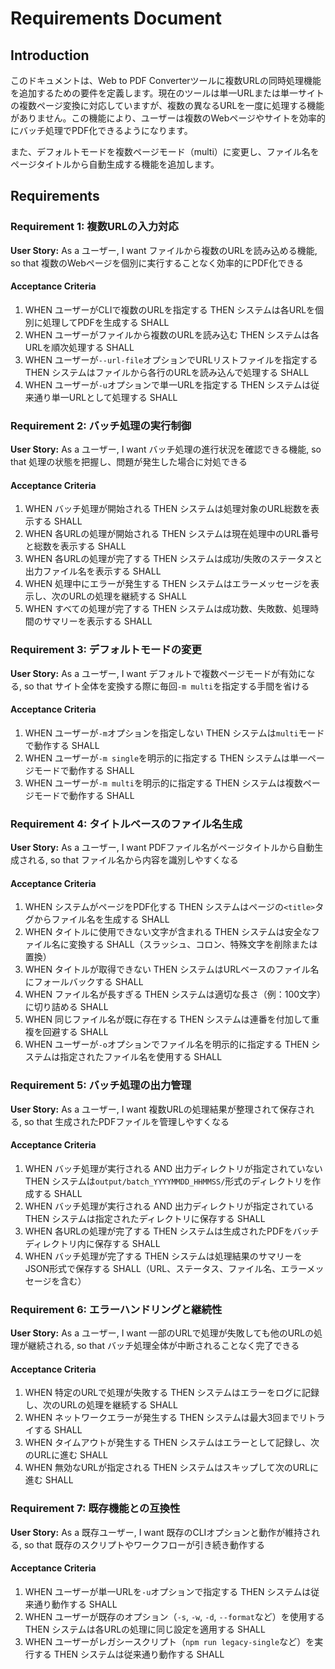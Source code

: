 # Requirements Document

## Introduction

このドキュメントは、Web to PDF Converterツールに複数URLの同時処理機能を追加するための要件を定義します。現在のツールは単一URLまたは単一サイトの複数ページ変換に対応していますが、複数の異なるURLを一度に処理する機能がありません。この機能により、ユーザーは複数のWebページやサイトを効率的にバッチ処理でPDF化できるようになります。

また、デフォルトモードを複数ページモード（multi）に変更し、ファイル名をページタイトルから自動生成する機能を追加します。

## Requirements

### Requirement 1: 複数URLの入力対応

**User Story:** As a ユーザー, I want ファイルから複数のURLを読み込める機能, so that 複数のWebページを個別に実行することなく効率的にPDF化できる

#### Acceptance Criteria

1. WHEN ユーザーがCLIで複数のURLを指定する THEN システムは各URLを個別に処理してPDFを生成する SHALL
2. WHEN ユーザーがファイルから複数のURLを読み込む THEN システムは各URLを順次処理する SHALL
3. WHEN ユーザーが`--url-file`オプションでURLリストファイルを指定する THEN システムはファイルから各行のURLを読み込んで処理する SHALL
4. WHEN ユーザーが`-u`オプションで単一URLを指定する THEN システムは従来通り単一URLとして処理する SHALL

### Requirement 2: バッチ処理の実行制御

**User Story:** As a ユーザー, I want バッチ処理の進行状況を確認できる機能, so that 処理の状態を把握し、問題が発生した場合に対処できる

#### Acceptance Criteria

1. WHEN バッチ処理が開始される THEN システムは処理対象のURL総数を表示する SHALL
2. WHEN 各URLの処理が開始される THEN システムは現在処理中のURL番号と総数を表示する SHALL
3. WHEN 各URLの処理が完了する THEN システムは成功/失敗のステータスと出力ファイル名を表示する SHALL
4. WHEN 処理中にエラーが発生する THEN システムはエラーメッセージを表示し、次のURLの処理を継続する SHALL
5. WHEN すべての処理が完了する THEN システムは成功数、失敗数、処理時間のサマリーを表示する SHALL

### Requirement 3: デフォルトモードの変更

**User Story:** As a ユーザー, I want デフォルトで複数ページモードが有効になる, so that サイト全体を変換する際に毎回`-m multi`を指定する手間を省ける

#### Acceptance Criteria

1. WHEN ユーザーが`-m`オプションを指定しない THEN システムは`multi`モードで動作する SHALL
2. WHEN ユーザーが`-m single`を明示的に指定する THEN システムは単一ページモードで動作する SHALL
3. WHEN ユーザーが`-m multi`を明示的に指定する THEN システムは複数ページモードで動作する SHALL

### Requirement 4: タイトルベースのファイル名生成

**User Story:** As a ユーザー, I want PDFファイル名がページタイトルから自動生成される, so that ファイル名から内容を識別しやすくなる

#### Acceptance Criteria

1. WHEN システムがページをPDF化する THEN システムはページの`<title>`タグからファイル名を生成する SHALL
2. WHEN タイトルに使用できない文字が含まれる THEN システムは安全なファイル名に変換する SHALL（スラッシュ、コロン、特殊文字を削除または置換）
3. WHEN タイトルが取得できない THEN システムはURLベースのファイル名にフォールバックする SHALL
4. WHEN ファイル名が長すぎる THEN システムは適切な長さ（例：100文字）に切り詰める SHALL
5. WHEN 同じファイル名が既に存在する THEN システムは連番を付加して重複を回避する SHALL
6. WHEN ユーザーが`-o`オプションでファイル名を明示的に指定する THEN システムは指定されたファイル名を使用する SHALL

### Requirement 5: バッチ処理の出力管理

**User Story:** As a ユーザー, I want 複数URLの処理結果が整理されて保存される, so that 生成されたPDFファイルを管理しやすくなる

#### Acceptance Criteria

1. WHEN バッチ処理が実行される AND 出力ディレクトリが指定されていない THEN システムは`output/batch_YYYYMMDD_HHMMSS/`形式のディレクトリを作成する SHALL
2. WHEN バッチ処理が実行される AND 出力ディレクトリが指定されている THEN システムは指定されたディレクトリに保存する SHALL
3. WHEN 各URLの処理が完了する THEN システムは生成されたPDFをバッチディレクトリ内に保存する SHALL
4. WHEN バッチ処理が完了する THEN システムは処理結果のサマリーをJSON形式で保存する SHALL（URL、ステータス、ファイル名、エラーメッセージを含む）

### Requirement 6: エラーハンドリングと継続性

**User Story:** As a ユーザー, I want 一部のURLで処理が失敗しても他のURLの処理が継続される, so that バッチ処理全体が中断されることなく完了できる

#### Acceptance Criteria

1. WHEN 特定のURLで処理が失敗する THEN システムはエラーをログに記録し、次のURLの処理を継続する SHALL
2. WHEN ネットワークエラーが発生する THEN システムは最大3回までリトライする SHALL
3. WHEN タイムアウトが発生する THEN システムはエラーとして記録し、次のURLに進む SHALL
4. WHEN 無効なURLが指定される THEN システムはスキップして次のURLに進む SHALL

### Requirement 7: 既存機能との互換性

**User Story:** As a 既存ユーザー, I want 既存のCLIオプションと動作が維持される, so that 既存のスクリプトやワークフローが引き続き動作する

#### Acceptance Criteria

1. WHEN ユーザーが単一URLを`-u`オプションで指定する THEN システムは従来通り動作する SHALL
2. WHEN ユーザーが既存のオプション（`-s`, `-w`, `-d`, `--format`など）を使用する THEN システムは各URLの処理に同じ設定を適用する SHALL
3. WHEN ユーザーがレガシースクリプト（`npm run legacy-single`など）を実行する THEN システムは従来通り動作する SHALL

